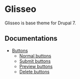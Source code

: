 Glisseo
=======

Glisseo is base theme for Drupal 7.

## Documentations
* [Buttons](https://github.com/Niklan/Glisseo/wiki/Buttons)
  * [Normal buttons](https://github.com/Niklan/Glisseo/wiki/Buttons#normal-buttons)
  * [Submit buttons](https://github.com/Niklan/Glisseo/wiki/Buttons#submit-buttons)
  * [Preview buttons](https://github.com/Niklan/Glisseo/wiki/Buttons#preview-buttons)
  * [Delete buttons](https://github.com/Niklan/Glisseo/wiki/Buttons#delete-button)